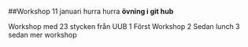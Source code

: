 ##Workshop 11 januari hurra hurra
__övning i git hub__

Workshop med 23 stycken från UUB
1 Först Workshop
2 Sedan lunch
3 sedan mer workshop 
